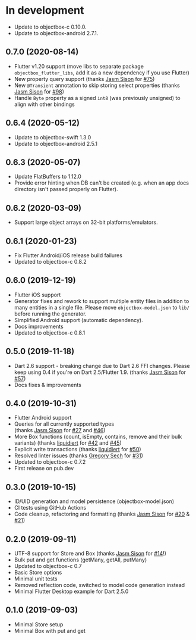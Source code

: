 # In development
* Update to objectbox-c 0.10.0.
* Update to objectbox-android 2.7.1.

0.7.0 (2020-08-14)
------------------
* Flutter v1.20 support 
    (move libs to separate package `objectbox_flutter_libs`, add it as a new dependency if you use Flutter) 
* New property query support 
    (thanks [Jasm Sison](https://github.com/Buggaboo) for [#75](https://github.com/objectbox/objectbox-dart/pull/75))
* New `@Transient` annotation to skip storing select properties 
    (thanks [Jasm Sison](https://github.com/Buggaboo) for [#98](https://github.com/objectbox/objectbox-dart/pull/98))
* Handle `Byte` property as a signed `int8` (was previously unsigned) to align with other bindings 

0.6.4 (2020-05-12)
------------------
* Update to objectbox-swift 1.3.0
* Update to objectbox-android 2.5.1

0.6.3 (2020-05-07)
------------------
* Update FlatBuffers to 1.12.0
* Provide error hinting when DB can't be created (e.g. when an app docs directory isn't passed properly on Flutter).

0.6.2 (2020-03-09)
------------------
* Support large object arrays on 32-bit platforms/emulators.

0.6.1 (2020-01-23)
------------------
* Fix Flutter Android/iOS release build failures
* Updated to objectbox-c 0.8.2

0.6.0 (2019-12-19)
------------------
* Flutter iOS support
* Generator fixes and rework to support multiple entity files in addition to many entities in a single file. 
    Please move `objectbox-model.json` to `lib/` before running the generator. 
* Simplified Android support (automatic dependency).
* Docs improvements
* Updated to objectbox-c 0.8.1

0.5.0 (2019-11-18)
------------------
* Dart 2.6 support - breaking change due to Dart 2.6 FFI changes.
  Please keep using 0.4 if you're on Dart 2.5/Flutter 1.9. 
  (thanks [Jasm Sison](https://github.com/Buggaboo) for [#57](https://github.com/objectbox/objectbox-dart/pull/57))
* Docs fixes & improvements

0.4.0 (2019-10-31)
------------------
* Flutter Android support
* Queries for all currently supported types  
    (thanks [Jasm Sison](https://github.com/Buggaboo) for [#27](https://github.com/objectbox/objectbox-dart/pull/27) and [#46](https://github.com/objectbox/objectbox-dart/pull/46))
* More Box functions (count, isEmpty, contains, remove and their bulk variants)
    (thanks [liquidiert](https://github.com/liquidiert) for [#42](https://github.com/objectbox/objectbox-dart/pull/42) and [#45](https://github.com/objectbox/objectbox-dart/pull/45))
* Explicit write transactions
    (thanks [liquidiert](https://github.com/liquidiert) for [#50](https://github.com/objectbox/objectbox-dart/pull/50))
* Resolved linter issues
    (thanks [Gregory Sech](https://github.com/GregorySech) for [#31](https://github.com/objectbox/objectbox-dart/pull/31))
* Updated to objectbox-c 0.7.2
* First release on pub.dev

0.3.0 (2019-10-15)
------------------
* ID/UID generation and model persistence (objectbox-model.json)
* CI tests using GitHub Actions
* Code cleanup, refactoring and formatting 
    (thanks [Jasm Sison](https://github.com/Buggaboo) for [#20](https://github.com/objectbox/objectbox-dart/pull/20) & [#21](https://github.com/objectbox/objectbox-dart/pull/21))

0.2.0 (2019-09-11)
------------------
* UTF-8 support for Store and Box 
    (thanks [Jasm Sison](https://github.com/Buggaboo) for [#14](https://github.com/objectbox/objectbox-dart/pull/14)!)
* Bulk put and get functions (getMany, getAll, putMany)
* Updated to objectbox-c 0.7
* Basic Store options
* Minimal unit tests
* Removed reflection code, switched to model code generation instead
* Minimal Flutter Desktop example for Dart 2.5.0

0.1.0 (2019-09-03)
------------------
* Minimal Store setup
* Minimal Box with put and get
